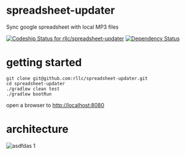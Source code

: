 # spreadsheet-updater
Sync google spreadsheet with local MP3 files

[ ![Codeship Status for rllc/spreadsheet-updater](https://codeship.com/projects/21f82550-cf6f-0132-f2fb-0625bb0d2ed5/status?branch=master)](https://codeship.com/projects/76704)
[![Dependency Status](https://www.versioneye.com/user/projects/553eedc61395378a90000047/badge.svg?style=flat-square)](https://www.versioneye.com/user/projects/553eedc61395378a90000047)


# getting started
```shell
git clone git@github.com:rllc/spreadsheet-updater.git
cd spreadsheet-updater
./gradlew clean test
./gradlew bootRun
```
open a browser to [http://localhost:8080](http://localhost:8080)


# architecture
![asdfdas 1](https://cloud.githubusercontent.com/assets/679510/8988873/5e9a25ac-36ae-11e5-9460-45b48c6798e8.png)

